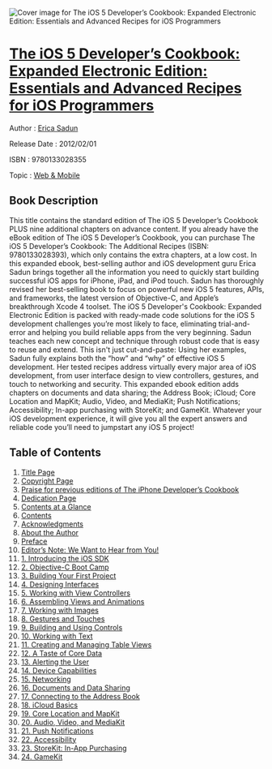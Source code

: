 ![Cover image for The iOS 5 Developer’s Cookbook: Expanded Electronic Edition: Essentials and Advanced Recipes for iOS Programmers](https://imgdetail.ebookreading.net/cover/cover/web_mobile/EB9780133028355.jpg)

[The iOS 5 Developer’s Cookbook: Expanded Electronic Edition: Essentials and Advanced Recipes for iOS Programmers](https://ebookreading.net/view/book/The+iOS+5+Developer%E2%80%99s+Cookbook%3A+Expanded+Electronic+Edition%3A+Essentials+and+Advanced+Recipes+for+iOS+Programmers-EB9780133028355_1.html "The iOS 5 Developer’s Cookbook: Expanded Electronic Edition: Essentials and Advanced Recipes for iOS Programmers")
====================================================================================================================

Author : [Erica Sadun](https://ebookreading.net/search/author/Erica+Sadun)

Release Date : 2012/02/01

ISBN : 9780133028355

Topic : [Web & Mobile](https://ebookreading.net/search/category/web-mobile)

Book Description
-----------------

This title contains the standard edition of The iOS 5 Developer’s Cookbook PLUS nine additional chapters on advance content. If you already have the eBook edition of The iOS 5 Developer’s Cookbook, you can purchase The iOS 5 Developer’s Cookbook: The Additional Recipes (ISBN: 9780133028393), which only contains the extra chapters, at a low cost.
In this expanded ebook, best-selling author and iOS development guru Erica Sadun brings together all the information you need to quickly start building successful iOS apps for iPhone, iPad, and iPod touch. Sadun has thoroughly revised her best-selling book to focus on powerful new iOS 5 features, APIs, and frameworks, the latest version of Objective-C, and Apple’s breakthrough Xcode 4 toolset. The iOS 5 Developer's Cookbook: Expanded Electronic Edition is packed with ready-made code solutions for the iOS 5 development challenges you’re most likely to face, eliminating trial-and-error and helping you build reliable apps from the very beginning. Sadun teaches each new concept and technique through robust code that is easy to reuse and extend. This isn't just cut-and-paste: Using her examples, Sadun fully explains both the “how” and “why” of effective iOS 5 development. Her tested recipes address virtually every major area of iOS development, from user interface design to view controllers, gestures, and touch to networking and security. This expanded ebook edition adds chapters on documents and data sharing; the Address Book; iCloud; Core Location and MapKit; Audio, Video, and MediaKit; Push Notifications; Accessibility; In-app purchasing with StoreKit; and GameKit. Whatever your iOS development experience, it will give you all the expert answers and reliable code you’ll need to jumpstart any iOS 5 project!
              
Table of Contents
-----------------

1. [Title Page](https://ebookreading.net/view/book/The+iOS+5+Developer%E2%80%99s+Cookbook%3A+Expanded+Electronic+Edition%3A+Essentials+and+Advanced+Recipes+for+iOS+Programmers-EB9780133028355_2.html)
1. [Copyright Page](https://ebookreading.net/view/book/The+iOS+5+Developer%E2%80%99s+Cookbook%3A+Expanded+Electronic+Edition%3A+Essentials+and+Advanced+Recipes+for+iOS+Programmers-EB9780133028355_4.html)
1. [Praise for previous editions of The iPhone Developer’s Cookbook](https://ebookreading.net/view/book/The+iOS+5+Developer%E2%80%99s+Cookbook%3A+Expanded+Electronic+Edition%3A+Essentials+and+Advanced+Recipes+for+iOS+Programmers-EB9780133028355_5.html)
1. [Dedication Page](https://ebookreading.net/view/book/The+iOS+5+Developer%E2%80%99s+Cookbook%3A+Expanded+Electronic+Edition%3A+Essentials+and+Advanced+Recipes+for+iOS+Programmers-EB9780133028355_6.html)
1. [Contents at a Glance](https://ebookreading.net/view/book/The+iOS+5+Developer%E2%80%99s+Cookbook%3A+Expanded+Electronic+Edition%3A+Essentials+and+Advanced+Recipes+for+iOS+Programmers-EB9780133028355_7.html)
1. [Contents](https://ebookreading.net/view/book/The+iOS+5+Developer%E2%80%99s+Cookbook%3A+Expanded+Electronic+Edition%3A+Essentials+and+Advanced+Recipes+for+iOS+Programmers-EB9780133028355_8.html)
1. [Acknowledgments](https://ebookreading.net/view/book/The+iOS+5+Developer%E2%80%99s+Cookbook%3A+Expanded+Electronic+Edition%3A+Essentials+and+Advanced+Recipes+for+iOS+Programmers-EB9780133028355_0.html)
1. [About the Author](https://ebookreading.net/view/book/The+iOS+5+Developer%E2%80%99s+Cookbook%3A+Expanded+Electronic+Edition%3A+Essentials+and+Advanced+Recipes+for+iOS+Programmers-EB9780133028355_9.html)
1. [Preface](https://ebookreading.net/view/book/The+iOS+5+Developer%E2%80%99s+Cookbook%3A+Expanded+Electronic+Edition%3A+Essentials+and+Advanced+Recipes+for+iOS+Programmers-EB9780133028355_10.html)
1. [Editor’s Note: We Want to Hear from You!](https://ebookreading.net/view/book/The+iOS+5+Developer%E2%80%99s+Cookbook%3A+Expanded+Electronic+Edition%3A+Essentials+and+Advanced+Recipes+for+iOS+Programmers-EB9780133028355_11.html)
1. [1. Introducing the iOS SDK](https://ebookreading.net/view/book/The+iOS+5+Developer%E2%80%99s+Cookbook%3A+Expanded+Electronic+Edition%3A+Essentials+and+Advanced+Recipes+for+iOS+Programmers-EB9780133028355_12.html)
1. [2. Objective-C Boot Camp](https://ebookreading.net/view/book/The+iOS+5+Developer%E2%80%99s+Cookbook%3A+Expanded+Electronic+Edition%3A+Essentials+and+Advanced+Recipes+for+iOS+Programmers-EB9780133028355_13.html)
1. [3. Building Your First Project](https://ebookreading.net/view/book/The+iOS+5+Developer%E2%80%99s+Cookbook%3A+Expanded+Electronic+Edition%3A+Essentials+and+Advanced+Recipes+for+iOS+Programmers-EB9780133028355_14.html)
1. [4. Designing Interfaces](https://ebookreading.net/view/book/The+iOS+5+Developer%E2%80%99s+Cookbook%3A+Expanded+Electronic+Edition%3A+Essentials+and+Advanced+Recipes+for+iOS+Programmers-EB9780133028355_15.html)
1. [5. Working with View Controllers](https://ebookreading.net/view/book/The+iOS+5+Developer%E2%80%99s+Cookbook%3A+Expanded+Electronic+Edition%3A+Essentials+and+Advanced+Recipes+for+iOS+Programmers-EB9780133028355_16.html)
1. [6. Assembling Views and Animations](https://ebookreading.net/view/book/The+iOS+5+Developer%E2%80%99s+Cookbook%3A+Expanded+Electronic+Edition%3A+Essentials+and+Advanced+Recipes+for+iOS+Programmers-EB9780133028355_18.html)
1. [7. Working with Images](https://ebookreading.net/view/book/The+iOS+5+Developer%E2%80%99s+Cookbook%3A+Expanded+Electronic+Edition%3A+Essentials+and+Advanced+Recipes+for+iOS+Programmers-EB9780133028355_19.html)
1. [8. Gestures and Touches](https://ebookreading.net/view/book/The+iOS+5+Developer%E2%80%99s+Cookbook%3A+Expanded+Electronic+Edition%3A+Essentials+and+Advanced+Recipes+for+iOS+Programmers-EB9780133028355_20.html)
1. [9. Building and Using Controls](https://ebookreading.net/view/book/The+iOS+5+Developer%E2%80%99s+Cookbook%3A+Expanded+Electronic+Edition%3A+Essentials+and+Advanced+Recipes+for+iOS+Programmers-EB9780133028355_21.html)
1. [10. Working with Text](https://ebookreading.net/view/book/The+iOS+5+Developer%E2%80%99s+Cookbook%3A+Expanded+Electronic+Edition%3A+Essentials+and+Advanced+Recipes+for+iOS+Programmers-EB9780133028355_22.html)
1. [11. Creating and Managing Table Views](https://ebookreading.net/view/book/The+iOS+5+Developer%E2%80%99s+Cookbook%3A+Expanded+Electronic+Edition%3A+Essentials+and+Advanced+Recipes+for+iOS+Programmers-EB9780133028355_23.html)
1. [12. A Taste of Core Data](https://ebookreading.net/view/book/The+iOS+5+Developer%E2%80%99s+Cookbook%3A+Expanded+Electronic+Edition%3A+Essentials+and+Advanced+Recipes+for+iOS+Programmers-EB9780133028355_24.html)
1. [13. Alerting the User](https://ebookreading.net/view/book/The+iOS+5+Developer%E2%80%99s+Cookbook%3A+Expanded+Electronic+Edition%3A+Essentials+and+Advanced+Recipes+for+iOS+Programmers-EB9780133028355_25.html)
1. [14. Device Capabilities](https://ebookreading.net/view/book/The+iOS+5+Developer%E2%80%99s+Cookbook%3A+Expanded+Electronic+Edition%3A+Essentials+and+Advanced+Recipes+for+iOS+Programmers-EB9780133028355_26.html)
1. [15. Networking](https://ebookreading.net/view/book/The+iOS+5+Developer%E2%80%99s+Cookbook%3A+Expanded+Electronic+Edition%3A+Essentials+and+Advanced+Recipes+for+iOS+Programmers-EB9780133028355_27.html)
1. [16. Documents and Data Sharing](https://ebookreading.net/view/book/The+iOS+5+Developer%E2%80%99s+Cookbook%3A+Expanded+Electronic+Edition%3A+Essentials+and+Advanced+Recipes+for+iOS+Programmers-EB9780133028355_28.html)
1. [17. Connecting to the Address Book](https://ebookreading.net/view/book/The+iOS+5+Developer%E2%80%99s+Cookbook%3A+Expanded+Electronic+Edition%3A+Essentials+and+Advanced+Recipes+for+iOS+Programmers-EB9780133028355_29.html)
1. [18. iCloud Basics](https://ebookreading.net/view/book/The+iOS+5+Developer%E2%80%99s+Cookbook%3A+Expanded+Electronic+Edition%3A+Essentials+and+Advanced+Recipes+for+iOS+Programmers-EB9780133028355_30.html)
1. [19. Core Location and MapKit](https://ebookreading.net/view/book/The+iOS+5+Developer%E2%80%99s+Cookbook%3A+Expanded+Electronic+Edition%3A+Essentials+and+Advanced+Recipes+for+iOS+Programmers-EB9780133028355_31.html)
1. [20. Audio, Video, and MediaKit](https://ebookreading.net/view/book/The+iOS+5+Developer%E2%80%99s+Cookbook%3A+Expanded+Electronic+Edition%3A+Essentials+and+Advanced+Recipes+for+iOS+Programmers-EB9780133028355_32.html)
1. [21. Push Notifications](https://ebookreading.net/view/book/The+iOS+5+Developer%E2%80%99s+Cookbook%3A+Expanded+Electronic+Edition%3A+Essentials+and+Advanced+Recipes+for+iOS+Programmers-EB9780133028355_33.html)
1. [22. Accessibility](https://ebookreading.net/view/book/The+iOS+5+Developer%E2%80%99s+Cookbook%3A+Expanded+Electronic+Edition%3A+Essentials+and+Advanced+Recipes+for+iOS+Programmers-EB9780133028355_34.html)
1. [23. StoreKit: In-App Purchasing](https://ebookreading.net/view/book/The+iOS+5+Developer%E2%80%99s+Cookbook%3A+Expanded+Electronic+Edition%3A+Essentials+and+Advanced+Recipes+for+iOS+Programmers-EB9780133028355_0.html)
1. [24. GameKit](https://ebookreading.net/view/book/The+iOS+5+Developer%E2%80%99s+Cookbook%3A+Expanded+Electronic+Edition%3A+Essentials+and+Advanced+Recipes+for+iOS+Programmers-EB9780133028355_35.html)
